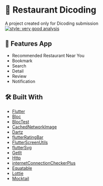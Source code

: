 # 🏨 Restaurant Dicoding

A project created only for Dicoding submission</br>
[![style: very good analysis](https://img.shields.io/badge/style-very_good_analysis-B22C89.svg)](https://pub.dev/packages/very_good_analysis)

## 🎉 Features App

- Recommended Restaurant Near You
- Bookmark
- Search
- Detail
- Review
- Notification

## 🛠️ Built With

- [Flutter](https://flutter.dev/)
- [Bloc](https://pub.dev/packages/flutter_bloc)
- [BlocTest](https://pub.dev/packages/bloc_test)
- [CachedNetworkImage](https://pub.dev/packages/cached_network_image)
- [Dartz](https://pub.dev/packages/dartz)
- [flutterRatingBar](https://pub.dev/packages/flutter_rating_bar)
- [FlutterScreenUtils](https://pub.dev/packages/flutter_screenutil)
- [flutterSvg](https://pub.dev/packages/flutter_svg)
- [GetIt](https://pub.dev/packages/get_it)
- [Http](https://pub.dev/packages/http)
- [internetConnectionCheckerPlus](https://pub.dev/packages/internet_connection_checker_plus)
- [Equatable](https://pub.dev/packages/equatable)
- [Lottie](https://pub.dev/packages/lottie)
- [Mocktail](https://pub.dev/packages/mocktail)

